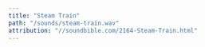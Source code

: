 ```yaml
---
title: "Steam Train"
path: "/sounds/steam-train.wav"
attribution: "//soundbible.com/2164-Steam-Train.html"
---
```

